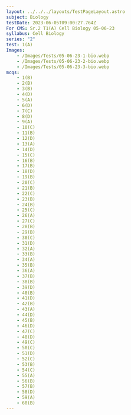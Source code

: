 ```yaml
---
layout: ../../../layouts/TestPageLayout.astro
subject: Biology
testDate: 2023-06-05T09:00:27.764Z
For CMS: Sr.2 T1(A) Cell Biology 05-06-23
syllabus: Cell Biology
series: "2"
test: 1(A)
Images:
    - /Images/Tests/05-06-23-1-bio.webp
    - /Images/Tests/05-06-23-2-bio.webp
    - /Images/Tests/05-06-23-3-bio.webp
mcqs:
    - 1(B)
    - 2(B)
    - 3(B)
    - 4(D)
    - 5(A)
    - 6(D)
    - 7(C)
    - 8(D)
    - 9(A)
    - 10(C)
    - 11(B)
    - 12(D)
    - 13(A)
    - 14(D)
    - 15(C)
    - 16(B)
    - 17(B)
    - 18(D)
    - 19(B)
    - 20(C)
    - 21(B)
    - 22(C)
    - 23(B)
    - 24(B)
    - 25(C)
    - 26(A)
    - 27(C)
    - 28(B)
    - 29(B)
    - 30(C)
    - 31(D)
    - 32(A)
    - 33(B)
    - 34(A)
    - 35(B)
    - 36(A)
    - 37(B)
    - 38(B)
    - 39(D)
    - 40(B)
    - 41(D)
    - 42(B)
    - 43(A)
    - 44(D)
    - 45(B)
    - 46(D)
    - 47(C)
    - 48(D)
    - 49(C)
    - 50(C)
    - 51(D)
    - 52(C)
    - 53(B)
    - 54(C)
    - 55(A)
    - 56(B)
    - 57(B)
    - 58(D)
    - 59(A)
    - 60(B)
---
```

